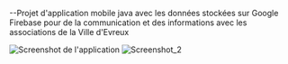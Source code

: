 --Projet d'application mobile java avec les données stockées sur Google Firebase pour de la communication et des informations avec les associations de la Ville d'Evreux

![Screenshot de l'application](https://github.com/user-attachments/assets/9f8d58db-ad71-4935-8ac9-0ab3089af191)
![Screenshot_2](https://github.com/user-attachments/assets/6fb79885-fdce-4ab1-ad52-b0a7b8e8ec84)
